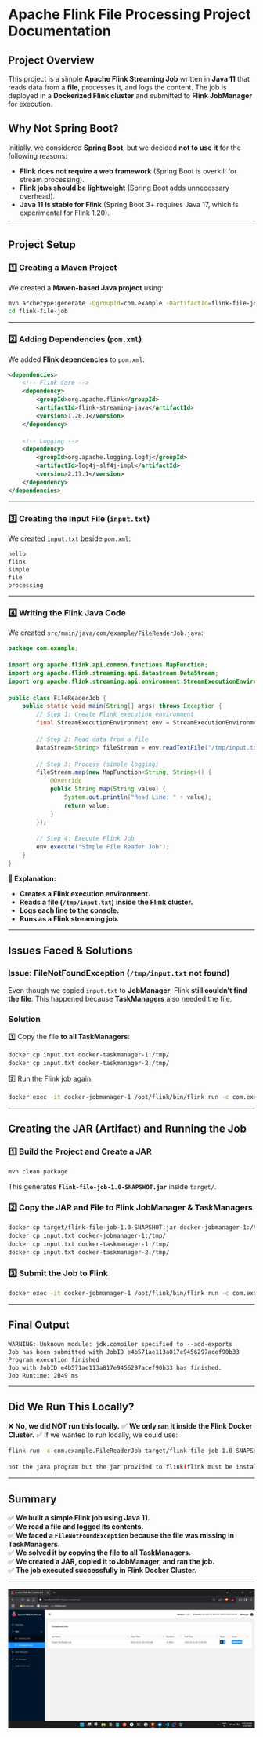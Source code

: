 # **Apache Flink File Processing Project Documentation**

## **Project Overview**
This project is a simple **Apache Flink Streaming Job** written in **Java 11** that reads data from a **file**, processes it, and logs the content. The job is deployed in a **Dockerized Flink cluster** and submitted to **Flink JobManager** for execution.

## **Why Not Spring Boot?**
Initially, we considered **Spring Boot**, but we decided **not to use it** for the following reasons:
- **Flink does not require a web framework** (Spring Boot is overkill for stream processing).
- **Flink jobs should be lightweight** (Spring Boot adds unnecessary overhead).
- **Java 11 is stable for Flink** (Spring Boot 3+ requires Java 17, which is experimental for Flink 1.20).

---

## **Project Setup**

### **1️⃣ Creating a Maven Project**
We created a **Maven-based Java project** using:
```bash
mvn archetype:generate -DgroupId=com.example -DartifactId=flink-file-job -DarchetypeArtifactId=maven-archetype-quickstart -DinteractiveMode=false
cd flink-file-job
```

---

### **2️⃣ Adding Dependencies (`pom.xml`)**
We added **Flink dependencies** to `pom.xml`:
```xml
<dependencies>
    <!-- Flink Core -->
    <dependency>
        <groupId>org.apache.flink</groupId>
        <artifactId>flink-streaming-java</artifactId>
        <version>1.20.1</version>
    </dependency>

    <!-- Logging -->
    <dependency>
        <groupId>org.apache.logging.log4j</groupId>
        <artifactId>log4j-slf4j-impl</artifactId>
        <version>2.17.1</version>
    </dependency>
</dependencies>
```

---

### **3️⃣ Creating the Input File (`input.txt`)**
We created `input.txt` beside `pom.xml`:
```
hello
flink
simple
file
processing
```

---

### **4️⃣ Writing the Flink Java Code**
We created `src/main/java/com/example/FileReaderJob.java`:
```java
package com.example;

import org.apache.flink.api.common.functions.MapFunction;
import org.apache.flink.streaming.api.datastream.DataStream;
import org.apache.flink.streaming.api.environment.StreamExecutionEnvironment;

public class FileReaderJob {
    public static void main(String[] args) throws Exception {
        // Step 1: Create Flink execution environment
        final StreamExecutionEnvironment env = StreamExecutionEnvironment.getExecutionEnvironment();

        // Step 2: Read data from a file
        DataStream<String> fileStream = env.readTextFile("/tmp/input.txt");

        // Step 3: Process (simple logging)
        fileStream.map(new MapFunction<String, String>() {
            @Override
            public String map(String value) {
                System.out.println("Read Line: " + value);
                return value;
            }
        });

        // Step 4: Execute Flink Job
        env.execute("Simple File Reader Job");
    }
}
```

**📌 Explanation:**
- **Creates a Flink execution environment.**
- **Reads a file (`/tmp/input.txt`) inside the Flink cluster.**
- **Logs each line to the console.**
- **Runs as a Flink streaming job.**

---

## **Issues Faced & Solutions**

### **Issue: FileNotFoundException (`/tmp/input.txt` not found)**
Even though we copied `input.txt` to **JobManager**, Flink **still couldn’t find the file**. This happened because **TaskManagers** also needed the file.

### **Solution**
1️⃣ Copy the file **to all TaskManagers**:
```bash
docker cp input.txt docker-taskmanager-1:/tmp/
docker cp input.txt docker-taskmanager-2:/tmp/
```
2️⃣ Run the Flink job again:
```bash
docker exec -it docker-jobmanager-1 /opt/flink/bin/flink run -c com.example.FileReaderJob /tmp/flink-file-job-1.0-SNAPSHOT.jar
```

---

## **Creating the JAR (Artifact) and Running the Job**

### **1️⃣ Build the Project and Create a JAR**
```bash
mvn clean package
```
This generates **`flink-file-job-1.0-SNAPSHOT.jar`** inside `target/`.

### **2️⃣ Copy the JAR and File to Flink JobManager & TaskManagers**
```bash
docker cp target/flink-file-job-1.0-SNAPSHOT.jar docker-jobmanager-1:/tmp/
docker cp input.txt docker-jobmanager-1:/tmp/
docker cp input.txt docker-taskmanager-1:/tmp/
docker cp input.txt docker-taskmanager-2:/tmp/
```

### **3️⃣ Submit the Job to Flink**
```bash
docker exec -it docker-jobmanager-1 /opt/flink/bin/flink run -c com.example.FileReaderJob /tmp/flink-file-job-1.0-SNAPSHOT.jar
```

---

## **Final Output**
```
WARNING: Unknown module: jdk.compiler specified to --add-exports
Job has been submitted with JobID e4b571ae113a817e9456297acef90b33
Program execution finished
Job with JobID e4b571ae113a817e9456297acef90b33 has finished.
Job Runtime: 2049 ms
```

---

## **Did We Run This Locally?**
❌ **No, we did NOT run this locally.**
✅ **We only ran it inside the Flink Docker Cluster.**
✅ If we wanted to run locally, we could use:
```bash
flink run -c com.example.FileReaderJob target/flink-file-job-1.0-SNAPSHOT.jar

not the java program but the jar provided to flink(flink must be installed)

```

---

## **Summary**
✅ **We built a simple Flink job using Java 11.**  
✅ **We read a file and logged its contents.**  
✅ **We faced a `FileNotFoundException` because the file was missing in TaskManagers.**  
✅ **We solved it by copying the file to all TaskManagers.**  
✅ **We created a JAR, copied it to JobManager, and ran the job.**  
✅ **The job executed successfully in Flink Docker Cluster.**  

---


![alt text](image.png)